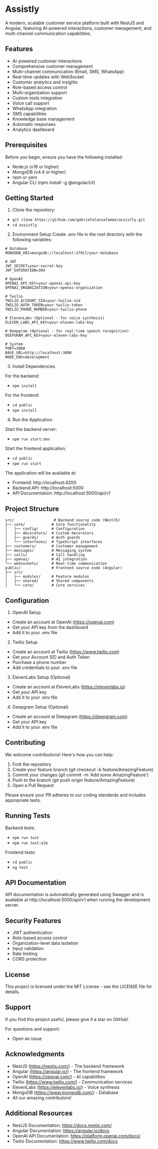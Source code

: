 # Assistly

A modern, scalable customer service platform built with NestJS and Angular, featuring AI-powered interactions, customer management, and multi-channel communication capabilities.

## Features

- AI-powered customer interactions
- Comprehensive customer management
- Multi-channel communication (Email, SMS, WhatsApp)
- Real-time updates with WebSocket
- Customer analytics and insights
- Role-based access control
- Multi-organization support
- Custom tools integration
- Voice call support
- WhatsApp integration
- SMS capabilities
- Knowledge base management
- Automatic responses
- Analytics dashboard

## Prerequisites

Before you begin, ensure you have the following installed:
- Node.js (v18 or higher)
- MongoDB (v4.4 or higher)
- npm or yarn
- Angular CLI (npm install -g @angular/cli)

## Getting Started

1. Clone the repository:
- `git clone https://github.com/gabrielelanzafamee/assistly.git`
- `cd assistly`

2. Environment Setup
Create .env file in the root directory with the following variables:

```
# Database
MONGODB_URI=mongodb://localhost:27017/your-database

# JWT
JWT_SECRET=your-secret-key
JWT_EXPIRATION=30d

# OpenAI
OPENAI_API_KEY=your-openai-api-key
OPENAI_ORGANIZATION=your-openai-organization

# Twilio
TWILIO_ACCOUNT_SID=your-twilio-sid
TWILIO_AUTH_TOKEN=your-twilio-token
TWILIO_PHONE_NUMBER=your-twilio-phone

# ElevenLabs (Optional - for voice synthesis)
ELEVEN_LABS_API_KEY=your-eleven-labs-key

# Deepgram (Optional - for real-time speech recognition)
DEEPGRAM_API_KEY=your-eleven-labs-key

# System
PORT=3000
BASE_URL=http://localhost:3000
NODE_ENV=development
```

3. Install Dependencies

For the backend:
- `npm install`

For the frontend:
- `cd public`
- `npm install`

4. Run the Application

Start the backend server:
- `npm run start:dev`

Start the frontend application:
- `cd public`
- `npm run start`

The application will be available at:
- Frontend: http://localhost:4200
- Backend API: http://localhost:5000
- API Documentation: http://localhost:5000/api/v1

## Project Structure
```
src/                  # Backend source code (NestJS)
├── core/            # Core functionality
│   ├── config/      # Configuration
│   ├── decorators/  # Custom decorators
│   ├── guards/      # Auth guards
│   └── interfaces/  # TypeScript interfaces
├── customers/       # Customer management
├── messages/        # Messaging system
├── calls/           # Call handling
├── openai/          # AI integration
└── websockets/      # Real-time communication
public/              # Frontend source code (Angular)
├── src/
│   ├── modules/     # Feature modules
│   ├── shared/      # Shared components
│   └── core/        # Core services
```

## Configuration

1. OpenAI Setup
- Create an account at OpenAI (https://openai.com)
- Get your API key from the dashboard
- Add it to your .env file

2. Twilio Setup
- Create an account at Twilio (https://www.twilio.com)
- Get your Account SID and Auth Token
- Purchase a phone number
- Add credentials to your .env file

3. ElevenLabs Setup (Optional)
- Create an account at ElevenLabs (https://elevenlabs.io)
- Get your API key
- Add it to your .env file

4. Deepgram Setup (Optional)
- Create an account at Deepgram (https://deepgram.com)
- Get your API key
- Add it to your .env file

## Contributing

We welcome contributions! Here's how you can help:

1. Fork the repository
2. Create your feature branch (git checkout -b feature/AmazingFeature)
3. Commit your changes (git commit -m 'Add some AmazingFeature')
4. Push to the branch (git push origin feature/AmazingFeature)
5. Open a Pull Request

Please ensure your PR adheres to our coding standards and includes appropriate tests.

## Running Tests

Backend tests:
- `npm run test`
- `npm run test:e2e`

Frontend tests:
- `cd public`
- `ng test`

## API Documentation

API documentation is automatically generated using Swagger and is available at http://localhost:5000/api/v1 when running the development server.

## Security Features

- JWT authentication
- Role-based access control
- Organization-level data isolation
- Input validation
- Rate limiting
- CORS protection

## License

This project is licensed under the MIT License - see the LICENSE file for details.

## Support

If you find this project useful, please give it a star on GitHub!

For questions and support:
- Open an issue

## Acknowledgments

- NestJS (https://nestjs.com/) - The backend framework
- Angular (https://angular.io/) - The frontend framework
- OpenAI (https://openai.com/) - AI capabilities
- Twilio (https://www.twilio.com/) - Communication services
- ElevenLabs (https://elevenlabs.io/) - Voice synthesis
- MongoDB (https://www.mongodb.com/) - Database
- All our amazing contributors!

## Additional Resources

- NestJS Documentation: https://docs.nestjs.com/
- Angular Documentation: https://angular.io/docs
- OpenAI API Documentation: https://platform.openai.com/docs/
- Twilio Documentation: https://www.twilio.com/docs
